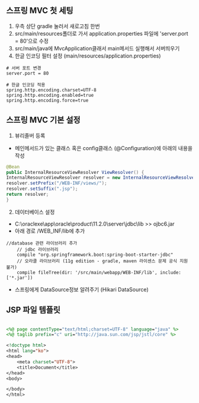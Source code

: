 
## 스프링 MVC 첫 세팅
1. 우측 상단 gradle 눌러서 새로고침 한번
2. src/main/resources폴더로 가서 application.properties 파일에 'server.port = 80'으로 수정
3. src/main/java에 MvcApplication클래서 main메서드 실행해서 서버띄우기
4. 한글 인코딩 필터 설정 (main/resources/application.properties)
```
# 서버 포트 변경
server.port = 80

# 한글 인코딩 적용
spring.http.encoding.charset=UTF-8
spring.http.encoding.enabled=true
spring.http.encoding.force=true
```

## 스프링 MVC 기본 설정
1. 뷰리졸버 등록
- 메인메서드가 있는 클래스 혹은 config클래스 (@Configuration)에 아래의 내용을 작성
``` java
@Bean
public InternalResourceViewResolver ViewResolver() {
InternalResourceViewResolver resolver = new InternalResourceViewResolver();
resolver.setPrefix("/WEB-INF/views/");
resolver.setSuffix(".jsp");
return resolver;
}
```

2. 데이터베이스 설정
- C:\oraclexe\app\oracle\product\11.2.0\server\jdbc\lib >> ojbc6.jar
- 아래 경로 /WEB_INF/lib에 추가
```
//database 관련 라이브러리 추가
    // jdbc 라이브러리
    compile "org.springframework.boot:spring-boot-starter-jdbc"
    // 오라클 라이브러리 (11g edition - gradle, maven 라이센스 문제 공식 지원 불가)
    compile fileTree(dir: '/src/main/webapp/WEB-INF/lib', include: ['*.jar'])
```

- 스프링에게 DataSource정보 알려주기 (Hikari DataSource)

## JSP 파일 템플릿
```jsp

<%@ page contentType="text/html;charset=UTF-8" language="java" %>
<%@ taglib prefix="c" uri="http://java.sun.com/jsp/jstl/core" %>

<!doctype html>
<html lang="ko">
<head>
    <meta charset="UTF-8">
    <title>Document</title>
</head>
<body>

</body>
</html>
```